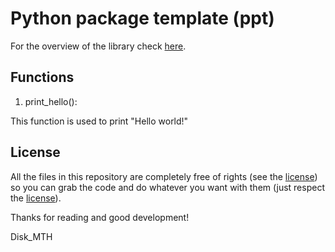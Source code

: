 # Python package template (ppt)

For the overview of the library check [here](https://github.com/Disk-MTH/Python-package-template/blob/master/README.md).


## Functions

 1. print_hello():
 
This function is used to print "Hello world!"


## License

All the files in this repository are completely free of rights (see the  [license](https://github.com/Disk-MTH/Python-package-template/blob/master/diskmth/LICENSE.txt)) so you can grab the code and do whatever you want with them (just respect the  [license](https://github.com/Disk-MTH/Python-package-template/blob/master/diskmth/LICENSE.txt)).

Thanks for reading and good development!

Disk_MTH